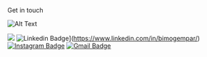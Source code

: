 Get in touch

![Alt Text](https://c.tenor.com/Y-RLVlpltLUAAAAj/stitch-grimace.gif)


<!--[![Top Langs](https://github-readme-stats.vercel.app/api/top-langs/?username=anuraghazra&layout=compact)](https://github.com/anuraghazra/github-readme-stats) -->

![](https://komarev.com/ghpvc/?username=bimogempar&label=Views)
![Linkedin Badge](https://img.shields.io/badge/-anirudhemmadi-blue?style=flat-square&logo=Linkedin&logoColor=white&link=https://www.linkedin.com/in/anirudhemmadi/)](https://www.linkedin.com/in/bimogempar/)
[![Instagram Badge](https://img.shields.io/badge/-kanna6501-purple?style=flat-square&logo=instagram&logoColor=white&link=https://instagram.com/kanna6501/)](https://instagram.com/bimogempar)
[![Gmail Badge](https://img.shields.io/badge/-kanna6501@gmail.com-c14438?style=flat-square&logo=Gmail&logoColor=white&link=mailto:bimogempar@gmail.com)](mailto:bimogempar@gmail.com)

